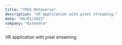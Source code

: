 ```yaml
---
title: "TOUS Metaverse"
description: "VR application with pixel streaming."
date: "09/01/2023"
company: "Extendra"
---
```

VR application with pixel streaming.